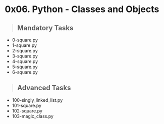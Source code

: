 # 0x06. Python - Classes and Objects

> ## Mandatory Tasks
+ 0-square.py
+ 1-square.py 
+ 2-square.py
+ 3-square.py
+ 4-square.py
+ 5-square.py
+ 6-square.py

> ## Advanced Tasks
* 100-singly_linked_list.py
* 101-square.py
* 102-square.py
* 103-magic_class.py
